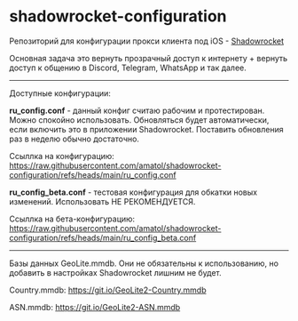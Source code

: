 # shadowrocket-configuration

Репозиторий для конфигурации прокси клиента под iOS - [Shadowrocket](https://apps.apple.com/ru/app/shadowrocket/id932747118)

Основная задача это вернуть прозрачный доступ к интернету + вернуть доступ к общению в Discord, Telegram, WhatsApp и так далее.

----------------------

Доступные конфигурации:

**ru_config.conf** - данный конфиг считаю рабочим и протестирован. Можно спокойно использовать. Обновляться будет автоматически, если включить это в приложении Shadowrocket. Поставить обновления раз в неделю обычно достаточно.

Ссыллка на конфигурацию:
https://raw.githubusercontent.com/amatol/shadowrocket-configuration/refs/heads/main/ru_config.conf


**ru_config_beta.conf** - тестовая конфигурация для обкатки новых изменений. Использовать НЕ РЕКОМЕНДУЕТСЯ.

Ссыллка на бета-конфигурацию:
https://raw.githubusercontent.com/amatol/shadowrocket-configuration/refs/heads/main/ru_config_beta.conf

----------------------

Базы данных GeoLite.mmdb. Они не обязательны к использованию, но добавить в настройках Shadowrocket лишним не будет.

Country.mmdb: https://git.io/GeoLite2-Country.mmdb

ASN.mmdb: https://git.io/GeoLite2-ASN.mmdb